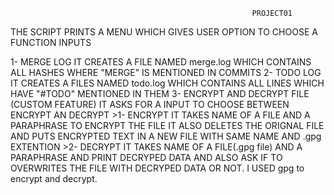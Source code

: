                                                           PROJECT01

THE SCRIPT PRINTS A MENU WHICH GIVES USER OPTION TO CHOOSE A FUNCTION
INPUTS

1- MERGE LOG
	IT CREATES A FILE NAMED merge.log  WHICH CONTAINS ALL HASHES WHERE "MERGE" IS MENTIONED IN COMMITS
2- TODO LOG
	IT CREATES A FILES NAMED todo.log WHICH CONTAINS ALL LINES WHICH HAVE "#TODO" MENTIONED IN THEM
3- ENCRYPT AND DECRYPT FILE (CUSTOM FEATURE)
	IT ASKS FOR A INPUT TO CHOOSE BETWEEN ENCRYPT AN DECRYPT
		>1- ENCRYPT
			IT TAKES NAME OF A  FILE AND A PARAPHRASE TO ENCRYPT THE FILE 
			IT ALSO DELETES THE ORIGNAL FILE AND PUTS ENCRYPTED TEXT IN A NEW FILE WITH SAME NAME AND .gpg EXTENTION
		>2- DECRYPT
			IT TAKES NAME OF A  FILE(.gpg file) AND A PARAPHRASE AND PRINT DECRYPED DATA AND ALSO ASK IF TO OVERWRITES THE FILE WITH DECRYPED DATA OR NOT.
	I USED gpg to encrypt and decrypt.


